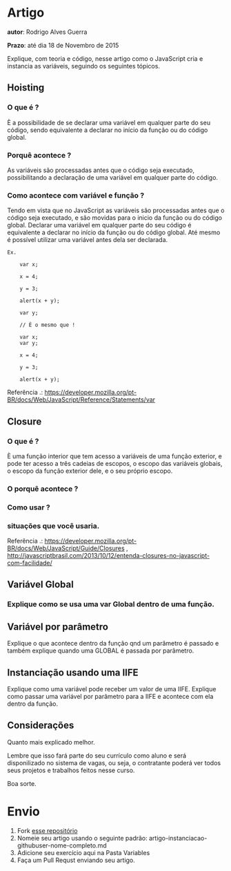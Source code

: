 # Artigo
**autor**: Rodrigo Alves Guerra

**Prazo**: até dia 18 de Novembro de 2015

Explique, com teoria e código, nesse artigo como o JavaScript cria e instancia as variáveis, seguindo os seguintes tópicos.

## Hoisting

### O que é ?

È a possibilidade de se declarar uma variável em qualquer parte do seu código, 
sendo equivalente a declarar no início da função ou do código global.

### Porquê acontece ?

As variáveis são processadas antes que o código seja executado, 
possibilitando a declaração de uma variável em qualquer parte do código.

### Como acontece com variável e função ?

Tendo em vista que no JavaScript as variáveis são processadas antes que o código seja executado, 
e são movidas para o inicio da função ou do código global.
Declarar uma variável em qualquer parte do seu código é equivalente a declarar no início da função ou do código global.
Até mesmo é possível utilizar uma variável antes dela ser declarada.

	Ex.

		var x;

		x = 4;

		y = 3;

		alert(x + y); 

		var y;

		// È o mesmo que !

		var x;
		var y;

		x = 4;

		y = 3;

		alert(x + y); 

Referência .: https://developer.mozilla.org/pt-BR/docs/Web/JavaScript/Reference/Statements/var

## Closure

### O que é ?
È uma função interior que tem acesso a variáveis de uma função exterior, 
e pode ter acesso a três cadeias de escopos, o escopo das variáveis globais, 
o escopo da função exterior dele, e o seu próprio escopo.

### O porquê acontece ?   


### Como usar ? 

### situações que você usaria.


Referência .: https://developer.mozilla.org/pt-BR/docs/Web/JavaScript/Guide/Closures , 
	      http://javascriptbrasil.com/2013/10/12/entenda-closures-no-javascript-com-facilidade/

## Variável Global

### Explique como se usa uma var Global dentro de uma função.

## Variável por parâmetro

Explique o que acontece dentro da função qnd um parâmetro é passado e também explique quando uma GLOBAL é passada por parâmetro.


## Instanciação usando uma IIFE

Explique como uma variável pode receber um valor de uma IIFE.
Explique como passar uma variável por parâmetro para a IIFE e acontece com ela dentro da função.


## Considerações

Quanto mais explicado melhor.

Lembre que isso fará parte do seu currículo como aluno e será disponilizado no sistema de vagas, ou seja, o contratante poderá ver todos seus projetos e trabalhos feitos nesse curso.

Boa sorte.

# Envio

1. Fork [esse repositório](https://github.com/Webschool-io/be-mean-instagram-artigos/) 
2. Nomeie seu artigo usando o seguinte padrão: artigo-instanciacao-githubuser-nome-completo.md
3. Adicione seu exercício aqui na Pasta Variables
4. Faça um Pull Requst enviando seu artigo.
